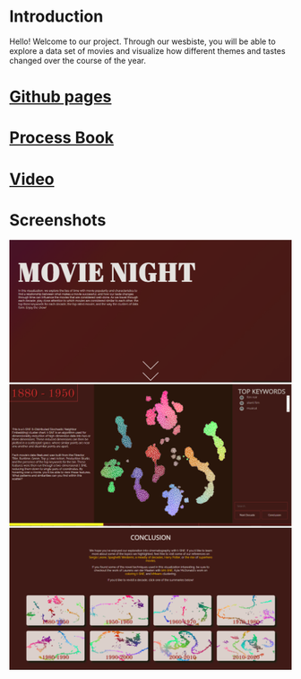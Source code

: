 # Introduction

Hello! Welcome to our project. 
Through our wesbiste, you will be able to explore a data set of movies and visualize how different 
themes and tastes changed over the course of the year.

# [Github pages](https://dfontana.github.io/DataVisFinal/)
# [Process Book](docs/Process_Book.pdf)
# [Video](https://youtu.be/J7GKU_4xL7w)
# Screenshots
![](docs/img/intro.PNG)
![](docs/img/vis.PNG)
![](docs/img/conclusion.PNG)